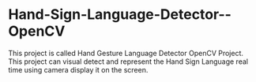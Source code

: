 # Hand-Sign-Language-Detector--OpenCV
This project is called Hand Gesture Language Detector OpenCV Project. This project can visual detect and represent the Hand Sign Language real time using camera display it on the screen.

